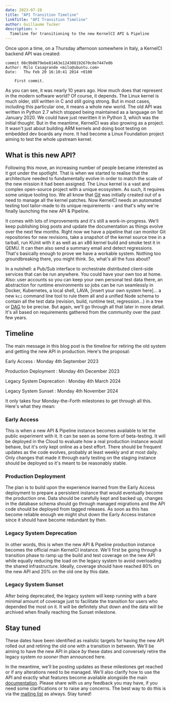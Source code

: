 ```yaml
---
date: 2023-07-28
title: "API Transition Timeline"
linkTitle: "API Transition Timeline"
author: Guillaume Tucker
description: >
  Timeline for transitioning to the new KernelCI API & Pipeline
---
```


Once upon a time, on a Thursday afternoon somewhere in Italy, a KernelCI
backend API was created:

```
commit 08c9b0879ebe81463e124308192670c0e7447e0b
Author: Milo Casagrande <milo@ubuntu.com>
Date:   Thu Feb 20 16:10:41 2014 +0100

    First commit.
```

As you can see, it was nearly 10 years ago.  How much does that represent in
the modern software world?  Of course, it depends.  The Linux kernel is much
older, still written in C and still going strong.  But in most cases, including
this particular one, it means a whole new world.  The old API was written in
Python 2.7 which stopped being maintained as a language on 1st January 2020.
We could have just rewritten it in Python 3, which was the initial thought.
But in the meantime, KernelCI was also growing as a project.  It wasn't just
about building ARM kernels and doing boot testing on embedded dev boards any
more.  It had become a Linux Foundation project aiming to test the whole
upstream kernel.

## What is this new API?

Following this move, an increasing number of people became interested as it got
under the spotlight.  That is when we started to realise that the architecture
needed to fundamentally evolve in order to match the scale of the new mission
it had been assigned.  The Linux kernel is a vast and complex open-source
project with a unique ecosystem.  As such, it requires some unique tooling too.
We all know that [Git](https://git-scm.com/) was initially created out of a
need to manage all the kernel patches.  Now KernelCI needs an automated testing
tool tailor-made to its unique requirements - and that's why we're finally
launching the new API & Pipeline.

It comes with lots of improvements and it's still a work-in-progress.  We'll
keep publishing blog posts and update the documentation as things evolve over
the next few months.  Right now we have a pipeline that can monitor Git
repositories for new revisions, take a snapshot of the kernel source tree in a
tarball, run KUnit with it as well as an x86 kernel build and smoke test it in
QEMU.  It can then also send a summary email and detect regressions.  That's
basically enough to prove we have a workable system.  Nothing too
groundbreaking there, you might think.  So, what's all the fuss about?

In a nutshell: a Pub/Sub interface to orchestrate distributed client-side
services that can be run anywhere.  You could have your own too at home.  Also:
user accounts so you can keep your own personal test data there, an abstraction
for runtime environments so jobs can be run seamlessly in Docker, Kubernetes, a
local shell, LAVA, [insert your own system here]... a new `kci` command line
tool to rule them all and a unified Node schema to contain all the test data
(revision, build, runtime test, regression...) in a tree or
[DAG](https://en.wikipedia.org/wiki/Directed_acyclic_graph) to be precise.  But
again, we'll go through all that later in more detail.  It's all based on
requirements gathered from the community over the past few years.

## Timeline

The main message in this blog post is the timeline for retiring the old system
and getting the new API in production.  Here's the proposal:

Early Access
: Monday 4th September 2023

Production Deployment
: Monday 4th December 2023

Legacy System Deprecation
: Monday 4th March 2024

Legacy System Sunset
: Monday 4th November 2024

It only takes four Monday-the-Forth milestones to get through all this.  Here's
what they mean:

### Early Access

This is when a new API & Pipeline instance becomes available to let the public
experiment with it.  It can be seen as some form of beta-testing.  It will be
deployed in the Cloud to evaluate how a real production instance would behave,
but it's only kept online as a best effort.  There should be frequent updates
as the code evolves, probably at least weekly and at most daily.  Only changes
that made it through early testing on the staging instance should be deployed
so it's meant to be reasonably stable.

### Production Deployment

The plan is to build upon the experience learned from the Early Access
deployment to prepare a persistent instance that would eventually become the
production one.  Data should be carefully kept and backed up, changes in the
database schema should go through managed migrations and the API code should be
deployed from tagged releases.  As soon as this has become reliable enough we
might shut down the Early Access instance since it should have become redundant
by then.

### Legacy System Deprecation

In other words, this is when the new API & Pipeline production instance becomes
the official main KernelCI instance.  We'll first be going through a transition
phase to ramp up the build and test coverage on the new API while equally
reducing the load on the legacy system to avoid overloading the shared
infrastructure.  Ideally, coverage should have reached 80% on the new API and
20% on the old one by this date.

### Legacy System Sunset

After being deprecated, the legacy system will keep running with a bare minimal
amount of coverage just to facilitate the transition for users who depended the
most on it.  It will be definitely shut down and the data will be archived when
finally reaching the Sunset milestone.

## Stay tuned

These dates have been identified as realistic targets for having the new API
rolled out and retiring the old one with a transition in between.  We'll be
aiming to have the new API in place _by_ these dates and conversely retire the
legacy system _no sooner than_ announced here.

In the meantime, we'll be posting updates as these milestones get reached or if
any alterations need to be managed.  We'll also clarify how to use the API and
exactly what features become available alongside the main
[documentation](/docs/api).  Please share with us any feedback you may have, if
you need some clarifications or to raise any concerns.  The best way to do this
is via the [mailing list](mailto:kernelci@lists.linux.dev) as always.  Stay
tuned!
